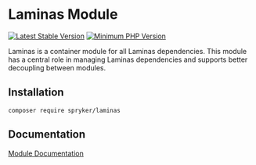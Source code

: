 # Laminas Module
[![Latest Stable Version](https://poser.pugx.org/spryker/laminas/v/stable.svg)](https://packagist.org/packages/spryker/laminas)
[![Minimum PHP Version](https://img.shields.io/badge/php-%3E%3D%207.3-8892BF.svg)](https://php.net/)

Laminas is a container module for all Laminas dependencies. This module has a central role in managing Laminas dependencies and supports better decoupling between modules.

## Installation

```
composer require spryker/laminas
```

## Documentation

[Module Documentation](https://academy.spryker.com/developing_with_spryker/module_guide/modules.html)
